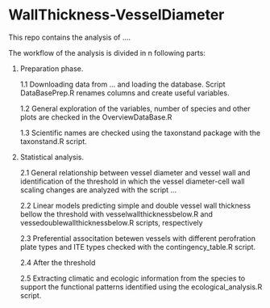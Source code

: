 # WallThickness-VesselDiameter

This repo contains the analysis of ....

The workflow of the analysis is divided in n following parts:

1. Preparation phase.
    
    1.1 Downloading data from ... and loading the database. Script DataBasePrep.R renames columns and create useful variables. 
    
    1.2 General exploration of the variables, number of species and other plots are checked in the OverviewDataBase.R
    
    1.3 Scientific names are checked using the taxonstand package with the taxonstand.R script.
2. Statistical analysis.
    
    2.1 General relationship between vessel diameter and vessel wall and identification of the threshold in which the vessel diameter-cell wall scaling changes are analyzed with the script ... 
    
    2.2 Linear models predicting simple and double vessel wall thickness bellow the threshold with vesselwallthicknessbelow.R and vessedoublewallthicknessbelow.R scripts, respectively  
    
    2.3 Preferential associtation betewen vessels with different perofration plate types and ITE types checked with the contingency_table.R script. 
    
    2.4 After the threshold
    
    2.5 Extracting climatic and ecologic information from the species to support the functional patterns identified using the ecological_analysis.R script. 
